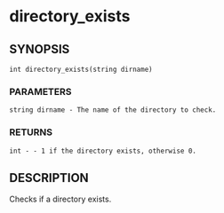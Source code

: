 # directory_exists

## SYNOPSIS

    int directory_exists(string dirname)

### PARAMETERS

    string dirname - The name of the directory to check.

### RETURNS

    int - - 1 if the directory exists, otherwise 0.

## DESCRIPTION

Checks if a directory exists.
